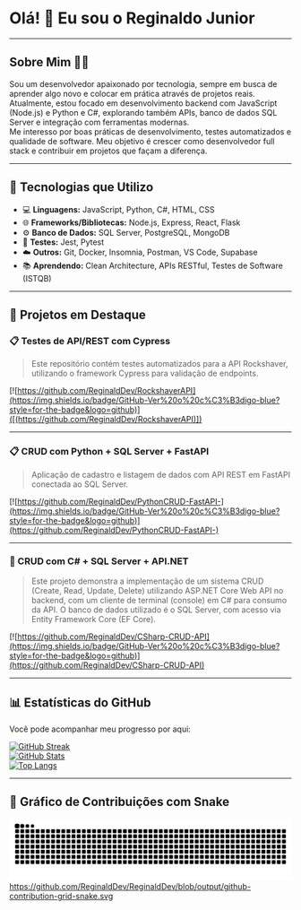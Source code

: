 # Olá! 👋 Eu sou o Reginaldo Junior

---

## Sobre Mim 👨‍💻

Sou um desenvolvedor apaixonado por tecnologia, sempre em busca de aprender algo novo e colocar em prática através de projetos reais.  
Atualmente, estou focado em desenvolvimento backend com JavaScript (Node.js) e Python e C#, explorando também APIs, banco de dados SQL Server e integração com ferramentas modernas.  
Me interesso por boas práticas de desenvolvimento, testes automatizados e qualidade de software. Meu objetivo é crescer como desenvolvedor full stack e contribuir em projetos que façam a diferença.

---

## 🧰 Tecnologias que Utilizo

- 💻 **Linguagens:** JavaScript, Python, C#, HTML, CSS  
- 🌐 **Frameworks/Bibliotecas:** Node.js, Express, React, Flask  
- ⚙️ **Banco de Dados:** SQL Server, PostgreSQL, MongoDB  
- 🧪 **Testes:** Jest, Pytest  
- ☁️ **Outros:** Git, Docker, Insomnia, Postman, VS Code, Supabase  
- 📚 **Aprendendo:** Clean Architecture, APIs RESTful, Testes de Software (ISTQB)

---

## 🚀 Projetos em Destaque

### 📋 Testes de API/REST com Cypress

> Este repositório contém testes automatizados para a API Rockshaver, utilizando o framework Cypress para validação de endpoints.

[![https://github.com/ReginaldDev/RockshaverAPI](https://img.shields.io/badge/GitHub-Ver%20o%20c%C3%B3digo-blue?style=for-the-badge&logo=github)]([(https://github.com/ReginaldDev/RockshaverAPI)])

---

### 📋 CRUD com Python + SQL Server + FastAPI

> Aplicação de cadastro e listagem de dados com API REST em FastAPI conectada ao SQL Server.

[![https://github.com/ReginaldDev/PythonCRUD-FastAPI-](https://img.shields.io/badge/GitHub-Ver%20o%20c%C3%B3digo-blue?style=for-the-badge&logo=github)](https://github.com/ReginaldDev/PythonCRUD-FastAPI-)

---

### 💼 CRUD com C# + SQL Server + API.NET

> Este projeto demonstra a implementação de um sistema CRUD (Create, Read, Update, Delete) utilizando ASP.NET Core Web API no backend, com um cliente de terminal (console) em C# para consumo da API. O banco de dados utilizado é o SQL Server, com acesso via Entity Framework Core (EF Core).

[![https://github.com/ReginaldDev/CSharp-CRUD-API](https://img.shields.io/badge/GitHub-Ver%20o%20c%C3%B3digo-blue?style=for-the-badge&logo=github)](https://github.com/ReginaldDev/CSharp-CRUD-API)

---

## 📊 Estatísticas do GitHub

Você pode acompanhar meu progresso por aqui:

[![GitHub Streak](https://streak-stats.demolab.com/?user=ReginaldDev&theme=dark&hide_border=true)](https://git.io/streak-stats)  
[![GitHub Stats](https://github-readme-stats.vercel.app/api?username=ReginaldDev&show_icons=true&theme=dark&hide_border=true)](https://github.com/anuraghazra/github-readme-stats)  
[![Top Langs](https://github-readme-stats.vercel.app/api/top-langs/?username=ReginaldDev&layout=compact&langs_count=8&theme=dark&hide_border=true)](https://github.com/anuraghazra/github-readme-stats)

---

## 🐍 Gráfico de Contribuições com Snake

![snake gif](https://github.com/ReginaldDev/ReginaldDev/blob/output/github-contribution-grid-snake.svg)
https://github.com/ReginaldDev/ReginaldDev/blob/output/github-contribution-grid-snake.svg

